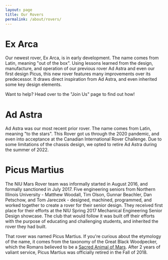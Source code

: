```yaml
---
layout: page 
title: Our Rovers
permalink: /about/rovers/
---
```


# Ex Arca

Our newest rover, Ex Arca, is in early development.  The name comes from Latin, meaning "out of the box".  Using lessons learned from the design, manufacture, and operation of our previous rover Ad Astra and even our first design Picus, this new rover features many improvements over its predecessor.  It draws direct inspiration from Ad Astra, and even inherited some key design elements.

Want to help? Head over to the "Join Us" page to find out how!


# Ad Astra

Ad Astra was our most recent prior rover.  The name comes from Latin, meaning "to the stars".  This Rover got us through the 2020 pandemic, and even into acceptance at the Canadian International Rover Challenge.  Due to some limitations of the chassis design, we opted to retire Ad Astra during the summer of 2022.

# Picus Martius

<!-- Picture of Picus here -->

The NIU Mars Rover team was informally started in August 2016, and formally sanctioned in July 2017.  Five engineering seniors from Northern Illinois University - Matthew Woodall, Tim Olson, Gunnar Beachler, Dan Petschow, and Tom Jareczek -  designed, machined, programmed, and worked together to create a rover for their senior design. They received first place for their efforts at the NIU Spring 2017 Mechanical Engineering Senior Design showcase. The club that would follow it was built off their efforts with the purpose of educating and challenging students, and inherited the rover they had built.

That rover was named Picus Martius. If you're curious about the etymology of the name, it comes from the taxonomy of the Great Black Woodpecker, which the Romans believed to be a [Sacred Animal of Mars](https://en.wikipedia.org/wiki/Mars_(mythology)#Sacred_animals). After 2 years of valiant service, Picus Martius was officially retired in the Fall of 2018. 
